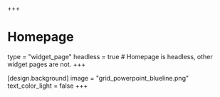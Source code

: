 +++
# Homepage
type = "widget_page"
headless = true  # Homepage is headless, other widget pages are not.
+++

[design.background]
  image = "grid_powerpoint_blueline.png"
  text_color_light = false
+++

